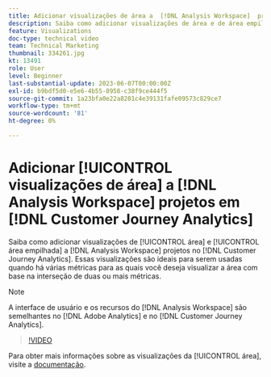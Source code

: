 ```yaml
---
title: Adicionar visualizações de área a  [!DNL Analysis Workspace]  projetos
description: Saiba como adicionar visualizações de área e de área empilhada a [!DNL Analysis Workspace] projetos no [!DNL Customer Journey Analytics].
feature: Visualizations
doc-type: technical video
team: Technical Marketing
thumbnail: 334261.jpg
kt: 13491
role: User
level: Beginner
last-substantial-update: 2023-06-07T00:00:00Z
exl-id: b9bdf5d0-e5e6-4b55-8958-c38f9ce444f5
source-git-commit: 1a23bfa0e22a8201c4e39131fafe09573c829ce7
workflow-type: tm+mt
source-wordcount: '81'
ht-degree: 0%

---
```


# Adicionar [!UICONTROL visualizações de área] a [!DNL Analysis Workspace] projetos em [!DNL Customer Journey Analytics]

Saiba como adicionar visualizações de [!UICONTROL área] e [!UICONTROL área empilhada] a [!DNL Analysis Workspace] projetos no [!DNL Customer Journey Analytics]. Essas visualizações são ideais para serem usadas quando há várias métricas para as quais você deseja visualizar a área com base na interseção de duas ou mais métricas.

>[!NOTE]
>
>A interface de usuário e os recursos do [!DNL Analysis Workspace] são semelhantes no [!DNL Adobe Analytics] e no [!DNL Customer Journey Analytics].

>[!VIDEO](https://video.tv.adobe.com/v/334261/?quality=12&learn=on)

Para obter mais informações sobre as visualizações da [!UICONTROL área], visite a [documentação](https://experienceleague.adobe.com/docs/analytics-platform/using/cja-workspace/visualizations/area.html?lang=pt-BR).

